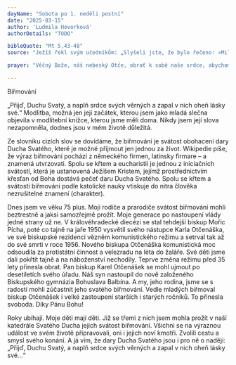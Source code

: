 ```yaml
---
dayName: "Sobota po 1. neděli postní"
date: "2025-03-15"
author: 'Ludmila Hovorková'
authorDetails: "TODO"

bibleQuote: "Mt 5,43-48"
source: "Ježíš řekl svým učedníkům: „Slyšeli jste, že bylo řečeno: »Miluj svého bližního a měj v nenávisti svého nepřítele.« Ale já vám říkám: Milujte své nepřátele a modlete se za ty, kdo vás pronásledují. Tak budete syny svého nebeského Otce, neboť on dává vycházet svému slunci pro zlé i pro dobré a sesílá déšť spravedlivým i nespravedlivým. Jestliže tedy milujete ty, kdo milují vás, jakou budete mít odměnu? Copak to nedělají i celníci? A jestliže pozdravujete jen své bratry, co tím děláte zvláštního? Copak to nedělají i pohané? Vy však buďte dokonalí, jako je dokonalý váš nebeský Otec.“"

prayer: "Věčný Bože, náš nebeský Otče, obrať k sobě naše srdce, abychom celý život zasvětili tvé službě: abychom hledali především tvé království a plnili tvůj příkaz lásky. Prosíme o to skrze tvého Syna…"

---
```


Biřmování 

„Přijď, Duchu Svatý, a naplň srdce svých věrných a zapal v nich oheň lásky své.“ Modlitba, možná jen její začátek, kterou jsem jako mladá slečna objevila v modlitební knížce, kterou jsme měli doma. Nikdy jsem její slova nezapomněla, dodnes jsou v mém životě důležitá. 

Ze slovníku cizích slov se dovídáme, že biřmování je svátost obohacení dary Ducha Svatého, které je možné přijmout jen jednou za život. Wikipedie píše, že výraz biřmování pochází z německého firmen, latinsky firmare – a znamená utvrzovati. Spolu se křtem a eucharistií je jednou z iniciačních svátostí, která je ustanovená Ježíšem Kristem, jejímž prostřednictvím křesťan od Boha dostává pečeť daru Ducha Svatého. Spolu se křtem a svátostí biřmování podle katolické nauky vtiskuje do nitra člověka nezrušitelné znamení (charakter). 

Dnes jsem ve věku 75 plus. Moji rodiče a prarodiče svátost biřmování mohli beztrestně a jaksi samozřejmě prožít. Moje generace po nastoupení vlády jedné strany už ne. V královéhradecké diecézi se stal tehdejší biskup Mořic Pícha, poté co tajně na jaře 1950 vysvětil svého nástupce Karla Otčenáška, ve své biskupské rezidenci vězněm komunistického režimu a setrval tak až do své smrti v roce 1956. Nového biskupa Otčenáška komunistická moc odsoudila za protistátní činnost a velezradu na léta do žaláře.
Své děti jsme dali pokřtít tajně a na náboženství nechodily. Teprve změna režimu před 35 lety přinesla obrat. Pan biskup Karel Otčenášek se mohl ujmout po desetiletích svého úřadu. Náš syn nastoupil do nově založeného Biskupského gymnázia Bohuslava Balbína. A my, jeho rodina, jsme se s radostí mohli zúčastnit jeho svatého biřmování. Vedle mladých biřmoval biskup Otčenášek i velké zastoupení starších i starých ročníků. To přinesla svoboda. Díky Pánu Bohu! 

Roky ubíhají. Moje děti mají děti. Již se třemi z nich jsem mohla prožít v naší katedrále Svatého Ducha jejich svátost biřmování. Všichni se na výraznou událost ve svém životě připravovali, oni i jejich noví kmotři. Zvolili cestu a smysl svého konání. A já vím, že dary Ducha Svatého jsou i pro ně o naději: „Přijď, Duchu Svatý, a naplň srdce svých věrných a zapal v nich oheň lásky své…“
